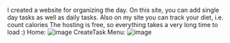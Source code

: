 I created a website for organizing the day. On this site, you can add single day tasks as well as daily tasks. Also on my site you can track your diet, i.e. count calories
The hosting is free, so everything takes a very long time to load :)
Home: 
![image](https://github.com/x7uned/lifeFront/assets/125193669/92e3bcb5-eeac-413b-947b-f655fff1e438)
CreateTask Menu:
![image](https://github.com/x7uned/lifeFront/assets/125193669/01f38f9b-bcf3-4428-9b19-1323ba6e6658)
